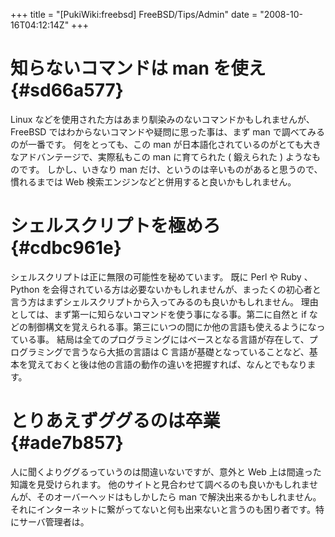 +++
title = "[PukiWiki:freebsd] FreeBSD/Tips/Admin"
date = "2008-10-16T04:12:14Z"
+++


# 知らないコマンドは man を使え  {#sd66a577}
Linux などを使用された方はあまり馴染みのないコマンドかもしれませんが、 FreeBSD ではわからないコマンドや疑問に思った事は、まず man で調べてみるのが一番です。
何をとっても、この man が日本語化されているのがとても大きなアドバンテージで、実際私もこの man に育てられた ( 鍛えられた ) ようなものです。
しかし、いきなり man だけ、というのは辛いものがあると思うので、慣れるまでは Web 検索エンジンなどと併用すると良いかもしれません。

# シェルスクリプトを極めろ  {#cdbc961e}
シェルスクリプトは正に無限の可能性を秘めています。
既に Perl や Ruby 、 Python を会得されている方は必要ないかもしれませんが、まったくの初心者と言う方はまずシェルスクリプトから入ってみるのも良いかもしれません。
理由としては、まず第一に知らないコマンドを使う事になる事。第二に自然と if などの制御構文を覚えられる事。第三にいつの間にか他の言語も使えるようになっている事。
結局は全てのプログラミングにはベースとなる言語が存在して、プログラミングで言うなら大抵の言語は C 言語が基礎となっていることなど、基本を覚えておくと後は他の言語の動作の違いを把握すれば、なんとでもなります。

# とりあえずググるのは卒業  {#ade7b857}
人に聞くよりググるっていうのは間違いないですが、意外と Web 上は間違った知識を見受けられます。
他のサイトと見合わせて調べるのも良いかもしれませんが、そのオーバーヘッドはもしかしたら man で解決出来るかもしれません。
それにインターネットに繋がってないと何も出来ないと言うのも困り者です。特にサーバ管理者は。
